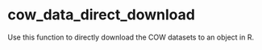 # cow_data_direct_download
Use this function to directly download the COW datasets to an object in R. 
